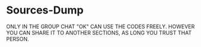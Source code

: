 # Sources-Dump
ONLY IN THE GROUP CHAT "OK" CAN USE THE CODES FREELY. HOWEVER YOU CAN SHARE IT TO ANOTHER SECTIONS, AS LONG YOU TRUST THAT PERSON.
